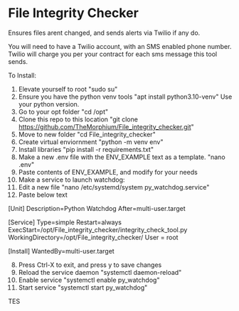 # File Integrity Checker
Ensures files arent changed, and sends alerts via Twilio if any do.

You will need to have a Twilio account, with an SMS enabled phone number.  Twilio will charge you per your contract for each sms message this tool sends.

To Install:
1) Elevate yourself to root "sudo su"
2) Ensure you have the python venv tools "apt install python3.10-venv" Use your python version.
2) Go to your opt folder "cd /opt"
2) Clone this repo to this location "git clone https://github.com/TheMorphium/File_integrity_checker.git"
3) Move to new folder "cd File_integrity_checker"
4) Create virtual enviornment "python -m venv env"
5) Install libraries "pip install -r requirements.txt"
3) Make a new .env file with the ENV_EXAMPLE text as a template. "nano .env"
4) Paste contents of ENV_EXAMPLE, and modify for your needs
5) Make a service to launch watchdog:
6) Edit a new file "nano /etc/systemd/system py_watchdog.service"
7) Paste below text

[Unit]
Description=Python Watchdog
After=multi-user.target

[Service]
Type=simple
Restart=always
ExecStart=/opt/File_integrity_checker/integrity_check_tool.py
WorkingDirectory=/opt/File_integrity_checker/
User = root

[Install]
WantedBy=multi-user.target

8) Press Ctrl-X to exit, and press y to save changes
9) Reload the service daemon "systemctl daemon-reload"
10) Enable service "systemctl enable py_watchdog"
11) Start service "systemctl start py_watchdog"

TES